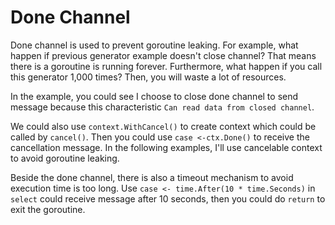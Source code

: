 # Done Channel

Done channel is used to prevent goroutine leaking. For example, what happen if previous generator example doesn't close channel? That means there is a goroutine is running forever. Furthermore, what happen if you call this generator 1,000 times? Then, you will waste a lot of resources.

In the example, you could see I choose to close done channel to send message because this characteristic `Can read data from closed channel`.

We could also use `context.WithCancel()` to create context which could be called by `cancel()`. Then you could use `case <-ctx.Done()` to receive the cancellation message. In the following examples, I'll use cancelable context to avoid goroutine leaking.

Beside the done channel, there is also a timeout mechanism to avoid execution time is too long. Use `case <- time.After(10 * time.Seconds)` in `select` could receive message after 10 seconds, then you could do `return` to exit the goroutine. 

